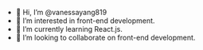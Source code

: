- 👋 Hi, I’m @vanessayang819
- 👀 I’m interested in front-end development.
- 🌱 I’m currently learning React.js.
- 💞️ I’m looking to collaborate on front-end development.


<!---
vanessayang819/vanessayang819 is a ✨ special ✨ repository because its `README.md` (this file) appears on your GitHub profile.
You can click the Preview link to take a look at your changes.
--->
